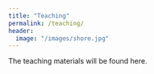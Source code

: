 ```yaml
---
title: "Teaching"
permalink: /teaching/
header:
  image: "/images/shore.jpg"
---
```


The teaching materials will be found here.

